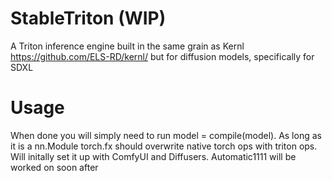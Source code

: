 # StableTriton (WIP)
A Triton inference engine built in the same grain as Kernl https://github.com/ELS-RD/kernl/ but for diffusion models, specifically for SDXL

# Usage
When done you will simply need to run model = compile(model). As long as it is a nn.Module torch.fx should overwrite native torch ops with triton ops. Will initally set it up with ComfyUI and Diffusers. Automatic1111 will be worked on soon after
